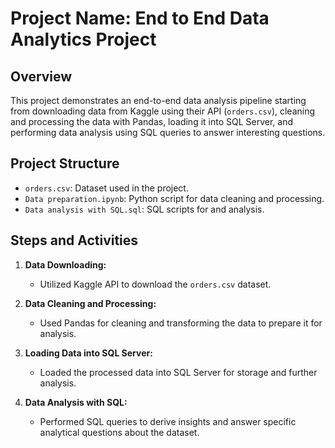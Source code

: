 # Project Name: End to End Data Analytics Project

## Overview
This project demonstrates an end-to-end data analysis pipeline starting from downloading data from Kaggle using their API (`orders.csv`), cleaning and processing the data with Pandas, loading it into SQL Server, and performing data analysis using SQL queries to answer interesting questions.

## Project Structure
- `orders.csv`: Dataset used in the project.
- `Data preparation.ipynb`: Python script for data cleaning and processing.
- `Data analysis with SQL.sql`: SQL scripts for and analysis.

## Steps and Activities
1. **Data Downloading:**
   - Utilized Kaggle API to download the `orders.csv` dataset.

2. **Data Cleaning and Processing:**
   - Used Pandas for cleaning and transforming the data to prepare it for analysis.

3. **Loading Data into SQL Server:**
   - Loaded the processed data into SQL Server for storage and further analysis.

4. **Data Analysis with SQL:**
   - Performed SQL queries to derive insights and answer specific analytical questions about the dataset.
